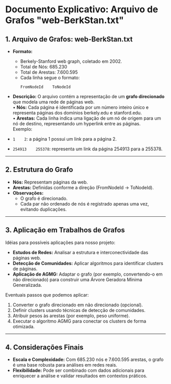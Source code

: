 # Documento Explicativo: Arquivo de Grafos "web-BerkStan.txt"

## 1. Arquivo de Grafos: web-BerkStan.txt

- **Formato:**
  - Berkely-Stanford web graph, coletado em 2002.  
  - Total de Nós: 685.230  
  - Total de Arestas: 7.600.595  
  - Cada linha segue o formato:
    ```
    FromNodeId    ToNodeId
    ```

- **Descrição:**
O arquivo contém a representação de um **grafo direcionado** que modela uma rede de páginas web.  
• **Nós:** Cada página é identificada por um número inteiro único e representa páginas dos domínios berkely.edu e stanford.edu.  
• **Arestas:** Cada linha indica uma ligação de um nó de origem para um nó de destino, representando um hyperlink entre as páginas.  
Exemplo:
- `1    2`: a página 1 possui um link para a página 2.  
- `254913    255378`: representa um link da página 254913 para a 255378.

---

## 2. Estrutura do Grafo

- **Nós:** Representam páginas da web.
- **Arestas:** Definidas conforme a direção (FromNodeId → ToNodeId).
- **Observações:**
  - O grafo é direcionado.
  - Cada par não ordenado de nós é registrado apenas uma vez, evitando duplicações.

---

## 3. Aplicação em Trabalhos de Grafos

Idéias para possíveis aplicações para nosso projeto:
- **Estudos de Redes:** Analisar a estrutura e interconectividade das páginas web.
- **Detecção de Comunidades:** Aplicar algoritmos para identificar clusters de páginas.
- **Aplicação de AGMG:** Adaptar o grafo (por exemplo, convertendo-o em não direcionado) para construir uma Árvore Geradora Mínima Generalizada.

Eventuais passos que podemos aplicar:
1. Converter o grafo direcionado em não direcionado (opcional).
2. Definir clusters usando técnicas de detecção de comunidades.
3. Atribuir pesos às arestas (por exemplo, peso uniforme).
4. Executar o algoritmo AGMG para conectar os clusters de forma otimizada.

---

## 4. Considerações Finais

- **Escala e Complexidade:** Com 685.230 nós e 7.600.595 arestas, o grafo é uma base robusta para análises em redes reais.
- **Flexibilidade:** Pode ser combinado com dados adicionais para enriquecer a análise e validar resultados em contextos práticos.
